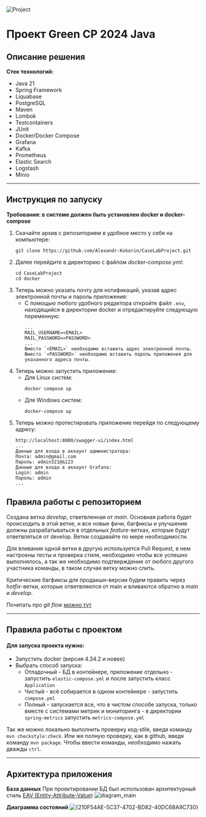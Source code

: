 ![Project](https://github.com/Alexandr-Kokorin/CaseLabProject/actions/workflows/project.yml/badge.svg)

# Проект Green СР 2024 Java

## Описание решения
**Стек технологий:**
* Java 21
* Spring Framework
* Liquabase
* PostgreSQL
* Maven
* Lombok
* Testcontainers
* JUnit
* Docker/Docker Compose
* Grafana
* Kafka
* Prometheus
* Elastic Search
* Logstash
* Minio

---

## Инструкция по запуску
**Требования: в системе должен быть установлен docker и docker-compose**

1. Скачайте архив с репозиторием в удобное место у себя на компьютере:
    ```
    git clone https://github.com/Alexandr-Kokorin/CaseLabProject.git
    ```
2. Далее перейдите в директорию с файлом *docker-compose.yml*:
    ```
    cd CaseLabProject
    cd docker
    ```
3. Теперь можно указать почту для нотификаций, указав адрес электронной почты и пароль приложения:
   * С помощью любого удобного редактора откройте файл `.env`, находящийся в директории docker
   и отредактируйте следующую переменную:
     ```
     ...
     MAIL_USERNAME=<EMAIL>
     MAIL_PASSWORD=<PASSWORD>
     ...
     Вместо `<EMAIL>` необходимо вставить адрес электронной почты.
     Вместо `<PASSWORD>` необходимо вставить пароль приложения для указанного адреса почты.
     ```
4. Теперь можно запустить приложение:
    * Для Linux систем:
      ```
      docker compose up
      ```
    * Для Windows систем:
      ```
      docker-compose up
      ```
5. Теперь можно протестировать приложение перейдя по следующему адресу:
      ```
      http://localhost:8080/swagger-ui/index.html
      ...
     Данные для входа в аккаунт администратора:
      Почта: admin@gmail.com
      Пароль: admin321@&123
      Данные для входа в аккаунт Grafana:
      Login: admin
      Пароль: admin
     ...
      ```    

## Правила работы с репозиторием


Cоздана ветка *develop*, ответвленная от *main*. Основная работа будет происходить в этой ветке, и все новые фичи, 
багфиксы и улучшения должны разрабатываться в отдельных *feature*-ветках, которые будут ответвляться от develop. Ветки 
создавайте по мере необходимости.

Для вливания одной ветки в другую используется Pull Request, в нем настроены тесты и проверка стиля, необходимо чтобы 
все успешно выполнялось, а так же необходимо подтверждение от любого другого участника команды, в таком случае ветку 
можно слить.

Критические багфиксы для продакшн-версии будем править через *hotfix*-ветки, которые ответвляются от main и вливаются 
обратно в *main* и *develop*.

Почитать про *git flow* [можно тут](https://habr.com/ru/articles/767424/ "habr.ru")

---

## Правила работы с проектом


#### Для запуска проекта нужно:

* Запустить docker (версия 4.34.2 и новее)
* Выбрать способ запуска:
    * Отладочный - БД в контейнере, приложение отдельно - запустить `elastic-compose.yml`
      и после запустить класс `Application`
    * Чистый - всё собирается в одном контейнере - запустить `compose.yml`
    * Полный - запускается все, что в чистом способе запуска, только вместе с системами метрик и мониторинга -
    в директории `spring-metrics` запустить `metrics-compose.yml`

Так же можно локально выполнить проверку код-stile, введя команду `mvn checkstyle:check`. Или же полную проверку, как 
в github, введя команду `mvn package`. Чтобы ввести команды, необходимо нажать дважды `ctrl`.

---

## Архитектура приложения

**База данных**
При проектировании БД был использован архитектурный стиль [EAV (Entity-Attribute-Value)](https://habr.com/ru/companies/tensor/articles/657895/)
![diagram_main](https://github.com/user-attachments/assets/852da4c2-3e8a-4058-bb80-2bf94d50bf77)

**Диаграмма состояний**
![{210F54AE-5C37-4702-BD82-40DC68A9C730}](https://github.com/user-attachments/assets/9613bf67-e641-446e-ab54-c4ac45af404f)



